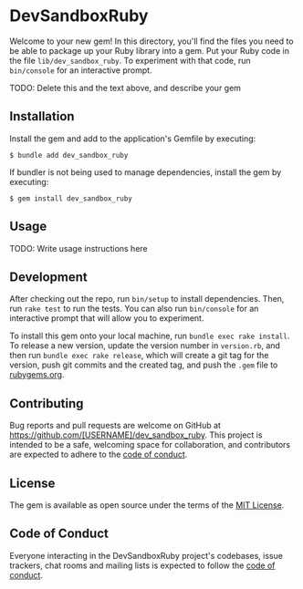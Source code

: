 # DevSandboxRuby

Welcome to your new gem! In this directory, you'll find the files you need to be able to package up your Ruby library into a gem. Put your Ruby code in the file `lib/dev_sandbox_ruby`. To experiment with that code, run `bin/console` for an interactive prompt.

TODO: Delete this and the text above, and describe your gem

## Installation

Install the gem and add to the application's Gemfile by executing:

    $ bundle add dev_sandbox_ruby

If bundler is not being used to manage dependencies, install the gem by executing:

    $ gem install dev_sandbox_ruby

## Usage

TODO: Write usage instructions here

## Development

After checking out the repo, run `bin/setup` to install dependencies. Then, run `rake test` to run the tests. You can also run `bin/console` for an interactive prompt that will allow you to experiment.

To install this gem onto your local machine, run `bundle exec rake install`. To release a new version, update the version number in `version.rb`, and then run `bundle exec rake release`, which will create a git tag for the version, push git commits and the created tag, and push the `.gem` file to [rubygems.org](https://rubygems.org).

## Contributing

Bug reports and pull requests are welcome on GitHub at https://github.com/[USERNAME]/dev_sandbox_ruby. This project is intended to be a safe, welcoming space for collaboration, and contributors are expected to adhere to the [code of conduct](https://github.com/[USERNAME]/dev_sandbox_ruby/blob/main/CODE_OF_CONDUCT.md).

## License

The gem is available as open source under the terms of the [MIT License](https://opensource.org/licenses/MIT).

## Code of Conduct

Everyone interacting in the DevSandboxRuby project's codebases, issue trackers, chat rooms and mailing lists is expected to follow the [code of conduct](https://github.com/[USERNAME]/dev_sandbox_ruby/blob/main/CODE_OF_CONDUCT.md).
